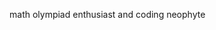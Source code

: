 math olympiad enthusiast and coding neophyte

<!---
rubixmaster21/rubixmaster21 is a ✨ special ✨ repository because its `README.md` (this file) appears on your GitHub profile.
You can click the Preview link to take a look at your changes.
--->
